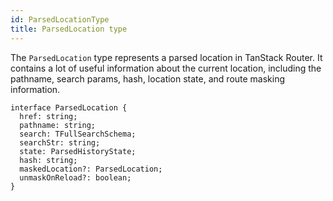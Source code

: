 ```yaml
---
id: ParsedLocationType
title: ParsedLocation type
---
```


The `ParsedLocation` type represents a parsed location in TanStack Router. It contains a lot of useful information about the current location, including the pathname, search params, hash, location state, and route masking information.

```tsx
interface ParsedLocation {
  href: string;
  pathname: string;
  search: TFullSearchSchema;
  searchStr: string;
  state: ParsedHistoryState;
  hash: string;
  maskedLocation?: ParsedLocation;
  unmaskOnReload?: boolean;
}
```
